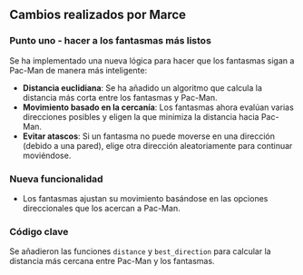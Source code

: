 ## Cambios realizados por Marce

### Punto uno - hacer a los fantasmas más listos
Se ha implementado una nueva lógica para hacer que los fantasmas sigan a Pac-Man de manera más inteligente:
- **Distancia euclidiana**: Se ha añadido un algoritmo que calcula la distancia más corta entre los fantasmas y Pac-Man. 
- **Movimiento basado en la cercanía**: Los fantasmas ahora evalúan varias direcciones posibles y eligen la que minimiza la distancia hacia Pac-Man.
- **Evitar atascos**: Si un fantasma no puede moverse en una dirección (debido a una pared), elige otra dirección aleatoriamente para continuar moviéndose.

### Nueva funcionalidad
- Los fantasmas ajustan su movimiento basándose en las opciones direccionales que los acercan a Pac-Man.

### Código clave
Se añadieron las funciones `distance` y `best_direction` para calcular la distancia más cercana entre Pac-Man y los fantasmas.
